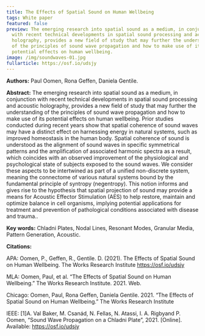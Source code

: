 ```yaml
---
title: The Effects of Spatial Sound on Human Wellbeing
tags: White paper
featured: false
preview: The emerging research into spatial sound as a medium, in conjunction
  with recent technical developments in spatial sound processing and acoustic
  holography, provides a new field of study that may further the understanding
  of the principles of sound wave propagation and how to make use of its
  potential effects on human wellbeing.
image: /img/soundwaves-01.jpg
fullarticle: https://osf.io/udsjy
---
```

**Authors:** Paul Oomen, Rona Geffen, Daniela Gentile.

**Abstract:** The emerging research into spatial sound as a medium, in conjunction with recent technical developments in spatial sound processing and acoustic holography, provides a new field of study that may further the understanding of the principles of sound wave propagation and how to make use of its potential effects on human wellbeing. Prior studies conducted during recent years show that spatial coherence of sound waves may have a distinct effect on harnessing energy in natural systems, such as improved homeostasis in the human body. Spatial coherence of sound is understood as the alignment of sound waves in specific symmetrical patterns and the amplification of associated harmonic spectra as a result, which coincides with an observed improvement of the physiological and psychological state of subjects exposed to the sound waves. We consider these aspects to be intertwined as part of a unified non-discrete system, meaning the connectome of various natural systems bound by the fundamental principle of syntropy (negentropy). This notion informs and gives rise to the hypothesis that spatial projection of sound may provide a means for Acoustic Effector Stimulation (AES) to help restore, maintain and optimize balance in cell organisms, implying potential applications for treatment and prevention of pathological conditions associated with disease and trauma..

**Key words:**  Chladni Plates, Nodal Lines, Resonant Modes, Granular Media, Pattern Generation, Acoustic.

**Citations:**

APA: Oomen, P., Geffen, R., Gentile. D. (2021). The Effects of Spatial Sound on Human Wellbeing. The Works Research Institute https://osf.io/udsjy

MLA: Oomen, Paul, et al. “The Effects of Spatial Sound on Human Wellbeing.” The Works Research Institute. 2021. Web.

Chicago: Oomen, Paul, Rona Geffen, Daniela Gentile. 2021. “The Effects of Spatial Sound on Human Wellbeing.”  The Works Research Institute 

IEEE: \[1]A. Val Baker, M. Csanád, N. Fellas, N. Atassi, I. A. Rigbyand P. Oomen, “Sound Wave Propagation on a Chladni Plate”, 2021. \[Online]. Available: https://osf.io/udsjy
